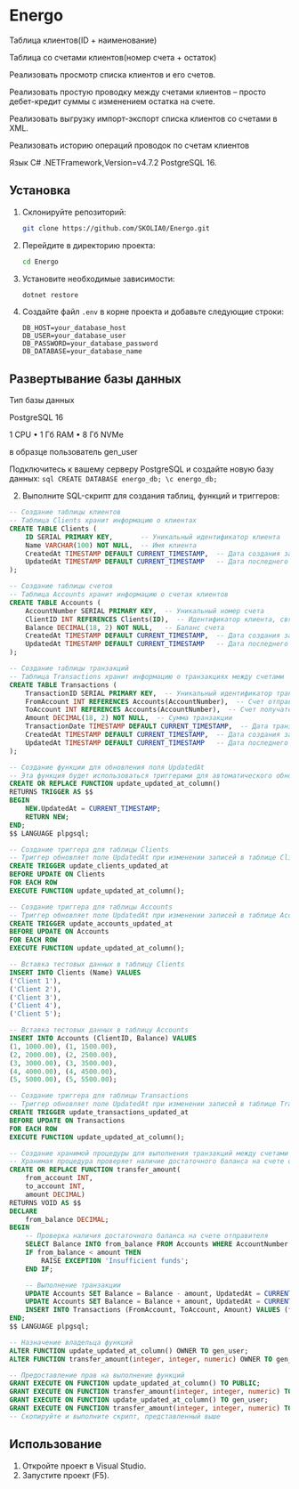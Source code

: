 # Energo

Таблица клиентов(ID + наименование)

Таблица со счетами клиентов(номер счета + остаток)

Реализовать просмотр списка клиентов и его счетов.

Реализовать простую проводку между счетами клиентов – просто дебет-кредит суммы с изменением остатка на счете.

Реализовать выгрузку импорт-экспорт списка клиентов со счетами в XML.

Реализовать историю операций проводок по счетам клиентов

Язык C# .NETFramework,Version=v4.7.2  PostgreSQL 16.


## Установка

1. Склонируйте репозиторий:
    ```sh
    git clone https://github.com/SKOLIA0/Energo.git
    ```

2. Перейдите в директорию проекта:
    ```sh
    cd Energo
    ```

3. Установите необходимые зависимости:
    ```sh
    dotnet restore
    ```

4. Создайте файл `.env` в корне проекта и добавьте следующие строки:
    ```env
    DB_HOST=your_database_host
    DB_USER=your_database_user
    DB_PASSWORD=your_database_password
    DB_DATABASE=your_database_name
    ```
## Развертывание базы данных
Тип базы данных

PostgreSQL 16

1 CPU • 1 Гб RAM • 8 Гб NVMe

в образце пользователь gen_user

Подключитесь к вашему серверу PostgreSQL и создайте новую базу данных:
    ```sql
    CREATE DATABASE energo_db;
    \c energo_db;
    ```

2. Выполните SQL-скрипт для создания таблиц, функций и триггеров:
```sql
-- Создание таблицы клиентов
-- Таблица Clients хранит информацию о клиентах
CREATE TABLE Clients (
    ID SERIAL PRIMARY KEY,       -- Уникальный идентификатор клиента
    Name VARCHAR(100) NOT NULL,  -- Имя клиента
    CreatedAt TIMESTAMP DEFAULT CURRENT_TIMESTAMP,  -- Дата создания записи
    UpdatedAt TIMESTAMP DEFAULT CURRENT_TIMESTAMP   -- Дата последнего обновления записи
);
```
```sql 
-- Создание таблицы счетов
-- Таблица Accounts хранит информацию о счетах клиентов
CREATE TABLE Accounts (
    AccountNumber SERIAL PRIMARY KEY,  -- Уникальный номер счета
    ClientID INT REFERENCES Clients(ID),  -- Идентификатор клиента, связанный со счетом
    Balance DECIMAL(18, 2) NOT NULL,   -- Баланс счета
    CreatedAt TIMESTAMP DEFAULT CURRENT_TIMESTAMP,  -- Дата создания записи
    UpdatedAt TIMESTAMP DEFAULT CURRENT_TIMESTAMP   -- Дата последнего обновления записи
);
```

```sql 
-- Создание таблицы транзакций
-- Таблица Transactions хранит информацию о транзакциях между счетами
CREATE TABLE Transactions (
    TransactionID SERIAL PRIMARY KEY,  -- Уникальный идентификатор транзакции
    FromAccount INT REFERENCES Accounts(AccountNumber),  -- Счет отправителя
    ToAccount INT REFERENCES Accounts(AccountNumber),  -- Счет получателя
    Amount DECIMAL(18, 2) NOT NULL,  -- Сумма транзакции
    TransactionDate TIMESTAMP DEFAULT CURRENT_TIMESTAMP,  -- Дата транзакции
    CreatedAt TIMESTAMP DEFAULT CURRENT_TIMESTAMP,  -- Дата создания записи
    UpdatedAt TIMESTAMP DEFAULT CURRENT_TIMESTAMP   -- Дата последнего обновления записи
);
```

```sql 
-- Создание функции для обновления поля UpdatedAt
-- Эта функция будет использоваться триггерами для автоматического обновления поля UpdatedAt при изменении записей
CREATE OR REPLACE FUNCTION update_updated_at_column()
RETURNS TRIGGER AS $$
BEGIN
    NEW.UpdatedAt = CURRENT_TIMESTAMP;
    RETURN NEW;
END;
$$ LANGUAGE plpgsql;
```
```sql 
-- Создание триггера для таблицы Clients
-- Триггер обновляет поле UpdatedAt при изменении записей в таблице Clients
CREATE TRIGGER update_clients_updated_at
BEFORE UPDATE ON Clients
FOR EACH ROW
EXECUTE FUNCTION update_updated_at_column();
```
```sql 
-- Создание триггера для таблицы Accounts
-- Триггер обновляет поле UpdatedAt при изменении записей в таблице Accounts
CREATE TRIGGER update_accounts_updated_at
BEFORE UPDATE ON Accounts
FOR EACH ROW
EXECUTE FUNCTION update_updated_at_column();
```
```sql 
-- Вставка тестовых данных в таблицу Clients
INSERT INTO Clients (Name) VALUES 
('Client 1'), 
('Client 2'), 
('Client 3'), 
('Client 4'), 
('Client 5');
```
```sql 
-- Вставка тестовых данных в таблицу Accounts
INSERT INTO Accounts (ClientID, Balance) VALUES 
(1, 1000.00), (1, 1500.00),
(2, 2000.00), (2, 2500.00),
(3, 3000.00), (3, 3500.00),
(4, 4000.00), (4, 4500.00),
(5, 5000.00), (5, 5500.00);
```

```sql 
-- Создание триггера для таблицы Transactions
-- Триггер обновляет поле UpdatedAt при изменении записей в таблице Transactions
CREATE TRIGGER update_transactions_updated_at
BEFORE UPDATE ON Transactions
FOR EACH ROW
EXECUTE FUNCTION update_updated_at_column();
```
```sql 
-- Создание хранимой процедуры для выполнения транзакций между счетами
-- Хранимая процедура проверяет наличие достаточного баланса на счете отправителя, выполняет транзакцию и обновляет балансы
CREATE OR REPLACE FUNCTION transfer_amount(
    from_account INT,
    to_account INT,
    amount DECIMAL)
RETURNS VOID AS $$
DECLARE
    from_balance DECIMAL;
BEGIN
    -- Проверка наличия достаточного баланса на счете отправителя
    SELECT Balance INTO from_balance FROM Accounts WHERE AccountNumber = from_account;
    IF from_balance < amount THEN
        RAISE EXCEPTION 'Insufficient funds';
    END IF;

    -- Выполнение транзакции
    UPDATE Accounts SET Balance = Balance - amount, UpdatedAt = CURRENT_TIMESTAMP WHERE AccountNumber = from_account;
    UPDATE Accounts SET Balance = Balance + amount, UpdatedAt = CURRENT_TIMESTAMP WHERE AccountNumber = to_account;
    INSERT INTO Transactions (FromAccount, ToAccount, Amount) VALUES (from_account, to_account, amount);
END;
$$ LANGUAGE plpgsql;

-- Назначение владельца функций
ALTER FUNCTION update_updated_at_column() OWNER TO gen_user;
ALTER FUNCTION transfer_amount(integer, integer, numeric) OWNER TO gen_user;

-- Предоставление прав на выполнение функций
GRANT EXECUTE ON FUNCTION update_updated_at_column() TO PUBLIC;
GRANT EXECUTE ON FUNCTION transfer_amount(integer, integer, numeric) TO PUBLIC;
GRANT EXECUTE ON FUNCTION update_updated_at_column() TO gen_user;
GRANT EXECUTE ON FUNCTION transfer_amount(integer, integer, numeric) TO gen_user;
-- Скопируйте и выполните скрипт, представленный выше
```


## Использование

1. Откройте проект в Visual Studio.
2. Запустите проект (F5).
